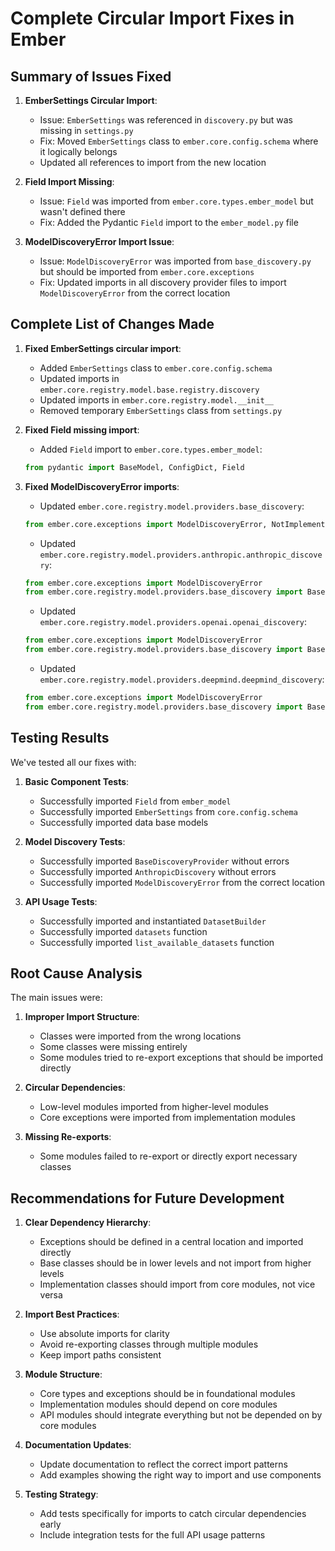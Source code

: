 # Complete Circular Import Fixes in Ember

## Summary of Issues Fixed

1. **EmberSettings Circular Import**:
   - Issue: `EmberSettings` was referenced in `discovery.py` but was missing in `settings.py`
   - Fix: Moved `EmberSettings` class to `ember.core.config.schema` where it logically belongs
   - Updated all references to import from the new location

2. **Field Import Missing**:
   - Issue: `Field` was imported from `ember.core.types.ember_model` but wasn't defined there
   - Fix: Added the Pydantic `Field` import to the `ember_model.py` file

3. **ModelDiscoveryError Import Issue**:
   - Issue: `ModelDiscoveryError` was imported from `base_discovery.py` but should be imported from `ember.core.exceptions`
   - Fix: Updated imports in all discovery provider files to import `ModelDiscoveryError` from the correct location

## Complete List of Changes Made

1. **Fixed EmberSettings circular import**:
   - Added `EmberSettings` class to `ember.core.config.schema`
   - Updated imports in `ember.core.registry.model.base.registry.discovery`
   - Updated imports in `ember.core.registry.model.__init__`
   - Removed temporary `EmberSettings` class from `settings.py`

2. **Fixed Field missing import**:
   - Added `Field` import to `ember.core.types.ember_model`:
   ```python
   from pydantic import BaseModel, ConfigDict, Field
   ```

3. **Fixed ModelDiscoveryError imports**:
   - Updated `ember.core.registry.model.providers.base_discovery`:
   ```python
   from ember.core.exceptions import ModelDiscoveryError, NotImplementedFeatureError
   ```

   - Updated `ember.core.registry.model.providers.anthropic.anthropic_discovery`:
   ```python
   from ember.core.exceptions import ModelDiscoveryError
   from ember.core.registry.model.providers.base_discovery import BaseDiscoveryProvider
   ```

   - Updated `ember.core.registry.model.providers.openai.openai_discovery`:
   ```python
   from ember.core.exceptions import ModelDiscoveryError
   from ember.core.registry.model.providers.base_discovery import BaseDiscoveryProvider
   ```

   - Updated `ember.core.registry.model.providers.deepmind.deepmind_discovery`:
   ```python
   from ember.core.exceptions import ModelDiscoveryError
   from ember.core.registry.model.providers.base_discovery import BaseDiscoveryProvider
   ```

## Testing Results

We've tested all our fixes with:

1. **Basic Component Tests**:
   - Successfully imported `Field` from `ember_model`
   - Successfully imported `EmberSettings` from `core.config.schema`
   - Successfully imported data base models

2. **Model Discovery Tests**:
   - Successfully imported `BaseDiscoveryProvider` without errors
   - Successfully imported `AnthropicDiscovery` without errors
   - Successfully imported `ModelDiscoveryError` from the correct location

3. **API Usage Tests**:
   - Successfully imported and instantiated `DatasetBuilder`
   - Successfully imported `datasets` function
   - Successfully imported `list_available_datasets` function

## Root Cause Analysis

The main issues were:

1. **Improper Import Structure**:
   - Classes were imported from the wrong locations
   - Some classes were missing entirely
   - Some modules tried to re-export exceptions that should be imported directly

2. **Circular Dependencies**:
   - Low-level modules imported from higher-level modules
   - Core exceptions were imported from implementation modules

3. **Missing Re-exports**:
   - Some modules failed to re-export or directly export necessary classes

## Recommendations for Future Development

1. **Clear Dependency Hierarchy**:
   - Exceptions should be defined in a central location and imported directly
   - Base classes should be in lower levels and not import from higher levels
   - Implementation classes should import from core modules, not vice versa

2. **Import Best Practices**:
   - Use absolute imports for clarity
   - Avoid re-exporting classes through multiple modules
   - Keep import paths consistent

3. **Module Structure**:
   - Core types and exceptions should be in foundational modules
   - Implementation modules should depend on core modules
   - API modules should integrate everything but not be depended on by core modules

4. **Documentation Updates**:
   - Update documentation to reflect the correct import patterns
   - Add examples showing the right way to import and use components

5. **Testing Strategy**:
   - Add tests specifically for imports to catch circular dependencies early
   - Include integration tests for the full API usage patterns